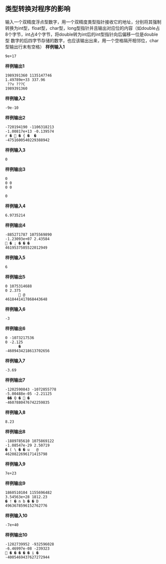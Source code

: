 ## 类型转换对程序的影响
输入一个双精度浮点型数字，用一个双精度类型指针接收它的地址，分别将其强制转换为int型，float型，char型，long型指针并且输出对应位的内容（如double占8个字节，int占4个字节，将double转为int后的int型指针向后偏移一位是double型
数字的后四字节存储的数字，也应该输出出来，用一个空格隔开相邻位，char型输出行末有空格）
**样例输入1**
```
9e+17
```
**样例输出1**
```
1989391360 1135147746
1.49789e+33 337.96
 ??v ???C
1989391360
```
**样例输入2**
```
-9e-10
```
**样例输出2**
```
-720194190 -1106318213
-1.00817e+13 -0.139574
r �  � { �  �
-4751600540229388942
```
**样例输入3**
```
0
```
**样例输出3**
```
0
0 0
0 0

0
```
**样例输入4**
```
6.9735214
```
**样例输出4**
```
-885271787 1075569890
-1.23093e+07 2.43584
 � ; � � �
4619537505522012949
```
**样例输入5**
```
6
```
**样例输出5**
```
0 1075314688
0 2.375
       @
4618441417868443648
```
**样例输入6**
```
-3
```
**样例输出6**
```
0 -1073217536
0 -2.125
      �
-4609434218613702656
```
**样例输入7**
```
-3.69
```
**样例输出7**
```
-1202590843 -1072855778
-5.00488e-05 -2.21125
 �� Q �  �
-4607880476742259835
```
**样例输入8**
```
8.23
```
**样例输出8**
```
-1889785610 1075869122
-1.08547e-29 2.50719
� ( \ � � u   @
4620822696171415798
```
**样例输入9**
```
7e+23
```
**样例输出9**
```
1860510104 1155696482
3.54563e+28 1812.23
� ! � n b � � D
4963678596152762776
```
**样例输入10**
```
-7e+40
```
**样例输出10**
```
-1282739952 -932596028
-6.46997e-08 -239323
 � � � � � i �
-4005469437627272944
```
